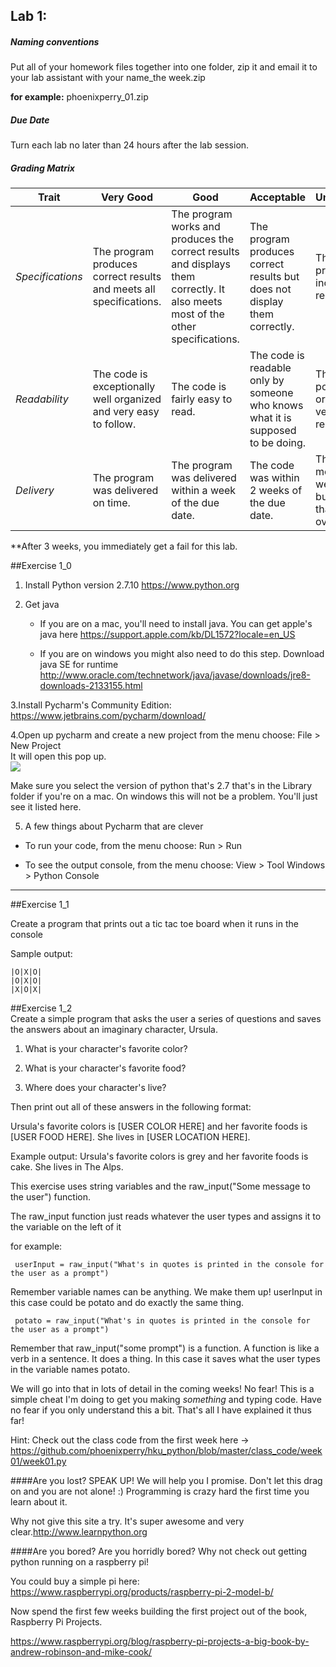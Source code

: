 ## Lab 1: 
 
##### Naming conventions 

Put all of your homework files together into one folder, zip it and email it to your lab assistant with your name_the week.zip 

**for example:** 
phoenixperry_01.zip


##### Due Date 

Turn each lab no later than 24 hours after the lab session. 

##### Grading Matrix 

Trait | Very Good | Good | Acceptable | Unsatisfactory	
--- |--- | --- | --- | --- |
| *Specifications* | The program produces correct results and meets all specifications. | The program works and produces the correct results and displays them correctly. It also meets most of the other specifications. | The program produces correct results but does not display them correctly. | The program is producing incorrect results.
*Readability* | The code is exceptionally well organized and very easy to follow. | The code is fairly easy to read. | The code is readable only by someone who knows what it is supposed to be doing.| The code is poorly organized and very difficult to read.|
*Delivery* | The program was delivered on time. | The program was delivered within a week of the due date. | The code was within 2 weeks of the due date. | The code was more than 2 weeks overdue but no later than 3 weeks overdue. 

**After 3 weeks, you immediately get a fail for this lab. 


##Exercise 1_0 
1. Install Python version 2.7.10 
https://www.python.org 

2. Get java 

	* If you are on a mac, you'll need to install java. 
You can get apple's java here
https://support.apple.com/kb/DL1572?locale=en_US 

	
	* If you are on windows you might also need to do this step. Download java SE for runtime 
http://www.oracle.com/technetwork/java/javase/downloads/jre8-downloads-2133155.html 


3.Install Pycharm's Community Edition: 
https://www.jetbrains.com/pycharm/download/ 

4.Open up pycharm and create a new project from the menu choose:
	File > New Project 	
	It will open this pop up. 	
![](https://github.com/phoenixperry/hku_python/blob/master/images/newProject.png)  
	
Make sure you select the version of python that's 2.7 that's in the Library folder if you're on a mac. On windows this will not be a problem. You'll just see it listed here. 


5. A few things about Pycharm that are clever 
* To run your code, from the menu choose: 
Run > Run 

* To see the output console, from the menu choose: 
View > Tool Windows > Python Console


---
##Exercise 1_1 

Create a program that prints out a tic tac toe board when it runs in the console 

Sample output: 
``` 
|O|X|O|
|O|X|O|
|X|O|X|
```

##Exercise 1_2  
Create a simple program that asks the user a series of questions and saves the answers about an imaginary character, Ursula.  
 
1. What is your character's favorite color?  

2. What is your character's favorite food?  

3. Where does your character's live?  

Then print out all of these answers in the following format:  

Ursula's favorite colors is [USER COLOR HERE] and her favorite foods is [USER FOOD HERE]. She lives in [USER LOCATION HERE]. 

Example output: 
Ursula's favorite colors is grey and her favorite foods is cake. She lives in The Alps. 

This exercise uses string variables and the raw_input("Some message to the user") function. 

The raw_input function just reads whatever the user types and assigns it to the variable on the left of it 

for example: 

` userInput = raw_input("What's in quotes is printed in the console for the user as a prompt")`

Remember variable names can be anything. We make them up! userInput in this case could be potato and do exactly the same thing. 

` potato = raw_input("What's in quotes is printed in the console for the user as a prompt")`

Remember that raw_input("some prompt") is a function. A function is like a verb in a sentence. It does a thing. In this case it saves what the user types in the variable names potato. 

We will go into that in lots of detail in the coming weeks! No fear! This is a simple cheat I'm doing to get you making *something* and typing code. Have no fear if you only understand this a bit. That's all I have explained it thus far!  


Hint:
Check out the class code from the first week here -> https://github.com/phoenixperry/hku_python/blob/master/class_code/week01/week01.py  

####Are you lost? 
SPEAK UP! We will help you I promise. Don't let this drag on and you are not alone! :) 
Programming is crazy hard the first time you learn about it.
 
Why not give this site a try. It's super awesome and very clear.http://www.learnpython.org 


####Are you bored? 
Are you horridly bored? Why not check out getting python running on a raspberry pi! 

You could buy a simple pi here:
https://www.raspberrypi.org/products/raspberry-pi-2-model-b/

Now spend the first few weeks building the first project out of the book, Raspberry Pi Projects.   

https://www.raspberrypi.org/blog/raspberry-pi-projects-a-big-book-by-andrew-robinson-and-mike-cook/
